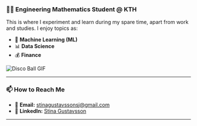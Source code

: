 ### 👩‍🎓 Engineering Mathematics Student @ KTH

This is where I experiment and learn during my spare time, apart from work and studies. I enjoy topics as:

- 🤖 **Machine Learning (ML)**
- 📊 **Data Science**
- 💰 **Finance**

![Disco Ball GIF](https://media.giphy.com/media/cOhwMfxNJoJpzdRhQ6/giphy.gif)

---

### 📫 How to Reach Me

- 📧 **Email:** [stinagustavssonsj@gmail.com](mailto:stinagustavssonsj@gmail.com)
- 💼 **LinkedIn:** [Stina Gustavsson](https://www.linkedin.com/in/stina-gustavsson-32b90a1b0)

---

<!--
**stinagus/stinagus** is a ✨ _special_ ✨ repository because its `README.md` (this file) appears on your GitHub profile.

Here are some ideas to get you started:

- 🔭 I’m currently working on ...
- 🌱 I’m currently learning ...
- 👯 I’m looking to collaborate on ...
- 🤔 I’m looking for help with ...
- 💬 Ask me about ...
- 📫 How to reach me: ...
- 😄 Pronouns: ...
- ⚡ Fun fact: ...
-->
